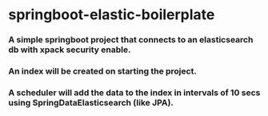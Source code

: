 # springboot-elastic-boilerplate
### A simple springboot project that connects to an elasticsearch db with xpack security enable.
### An index will be created on starting the project.
### A scheduler will add the data to the index in intervals of 10 secs using SpringDataElasticsearch (like JPA).

